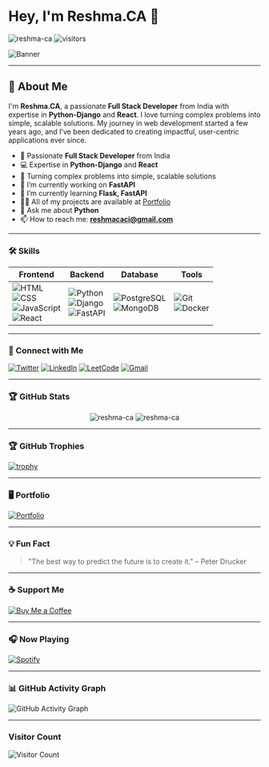 # Hey, I'm **Reshma.CA** 👋
<p align="left"> 
  <img src="https://komarev.com/ghpvc/?username=reshma-ca&label=Profile%20views&color=0e75b6&style=flat" alt="reshma-ca" /> 
  <img src="https://visitor-badge.glitch.me/badge?page_id=reshma-ca.reshma-ca" alt="visitors" />
</p>

![Banner](https://via.placeholder.com/1200x300.png?text=Welcome+to+Reshma's+GitHub+Profile!)

---

## 🚀 About Me

I'm **Reshma.CA**, a passionate **Full Stack Developer** from India with expertise in **Python-Django** and **React**. I love turning complex problems into simple, scalable solutions. My journey in web development started a few years ago, and I’ve been dedicated to creating impactful, user-centric applications ever since.

- 🌟 Passionate **Full Stack Developer** from India
- 💻 Expertise in **Python-Django** and **React**
- 🎯 Turning complex problems into simple, scalable solutions
- 🔭 I’m currently working on **FastAPI**
- 🌱 I’m currently learning **Flask, FastAPI**
- 👨‍💻 All of my projects are available at [Portfolio](https://reshma-ca-portfolio.netlify.app/)
- 💬 Ask me about **Python**
- 📫 How to reach me: **reshmacaci@gmail.com**

---

### 🛠️ Skills

| **Frontend** | **Backend** | **Database** | **Tools** |
|--------------|-------------|--------------|-----------|
| ![HTML](https://img.shields.io/badge/HTML-90%25-orange) <br> ![CSS](https://img.shields.io/badge/CSS-85%25-blue) <br> ![JavaScript](https://img.shields.io/badge/JavaScript-75%25-yellow) <br> ![React](https://img.shields.io/badge/React-80%25-blue) | ![Python](https://img.shields.io/badge/Python-90%25-blue) <br> ![Django](https://img.shields.io/badge/Django-85%25-green) <br> ![FastAPI](https://img.shields.io/badge/FastAPI-70%25-teal) | ![PostgreSQL](https://img.shields.io/badge/PostgreSQL-80%25-blue) <br> ![MongoDB](https://img.shields.io/badge/MongoDB-75%25-green) | ![Git](https://img.shields.io/badge/Git-90%25-orange) <br> ![Docker](https://img.shields.io/badge/Docker-70%25-blue) |

---

### 🔗 Connect with Me

[![Twitter](https://img.shields.io/badge/Twitter-1DA1F2?style=for-the-badge&logo=twitter&logoColor=white)](https://twitter.com/reshmacaci)
[![LinkedIn](https://img.shields.io/badge/LinkedIn-0077B5?style=for-the-badge&logo=linkedin&logoColor=white)](https://linkedin.com/in/reshmaca)
[![LeetCode](https://img.shields.io/badge/LeetCode-FFA116?style=for-the-badge&logo=leetcode&logoColor=white)](https://leetcode.com/u/reshmaca)
[![Gmail](https://img.shields.io/badge/Gmail-D14836?style=for-the-badge&logo=gmail&logoColor=white)](mailto:reshmacaci@gmail.com)

---

### 🏆 GitHub Stats

<p align="center">
  <img src="https://github-readme-stats.vercel.app/api?username=reshma-ca&show_icons=true&theme=radical" alt="reshma-ca" />
  <img src="https://github-readme-streak-stats.herokuapp.com/?user=reshma-ca&theme=radical" alt="reshma-ca" />
</p>

---

### 🏆 GitHub Trophies

[![trophy](https://github-profile-trophy.vercel.app/?username=reshma-ca&theme=onedark)](https://github.com/ryo-ma/github-profile-trophy)

---

### 🖥️ Portfolio

[![Portfolio](https://via.placeholder.com/600x400.png?text=Visit+My+Portfolio)](https://reshma-ca-portfolio.netlify.app/)

---

### 💡 Fun Fact

> "The best way to predict the future is to create it." – Peter Drucker

---

### ☕ Support Me

[![Buy Me a Coffee](https://img.shields.io/badge/Buy%20Me%20a%20Coffee-FFDD00?style=for-the-badge&logo=buy-me-a-coffee&logoColor=black)](https://www.buymeacoffee.com/reshmaca)

---

### 🎧 Now Playing

[![Spotify](https://spotify-now-playing-kappa.vercel.app/api/spotify)](https://open.spotify.com/user/your-spotify-id)

---

### 📊 GitHub Activity Graph

![GitHub Activity Graph](https://activity-graph.herokuapp.com/graph?username=reshma-ca&theme=react-dark)

---

### Visitor Count

![Visitor Count](https://visitor-badge.glitch.me/badge?page_id=reshma-ca.reshma-ca)
